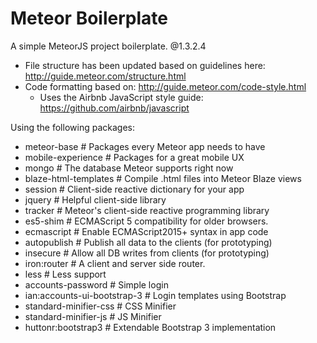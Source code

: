 # Meteor Boilerplate
A simple MeteorJS project boilerplate. @1.3.2.4
 - File structure has been updated based on guidelines here: http://guide.meteor.com/structure.html
 - Code formatting based on: http://guide.meteor.com/code-style.html
   - Uses the Airbnb JavaScript style guide: https://github.com/airbnb/javascript

Using the following packages:
 - meteor-base          	   # Packages every Meteor app needs to have
 - mobile-experience    	   # Packages for a great mobile UX
 - mongo                	   # The database Meteor supports right now
 - blaze-html-templates 	   # Compile .html files into Meteor Blaze views
 - session              	   # Client-side reactive dictionary for your app
 - jquery               	   # Helpful client-side library
 - tracker              	   # Meteor's client-side reactive programming library
 - es5-shim             	   # ECMAScript 5 compatibility for older browsers.
 - ecmascript           	   # Enable ECMAScript2015+ syntax in app code
 - autopublish          	   # Publish all data to the clients (for prototyping)
 - insecure             	   # Allow all DB writes from clients (for prototyping)
 - iron:router				   # A client and server side router.
 - less						   # Less support
 - accounts-password		   # Simple login
 - ian:accounts-ui-bootstrap-3 # Login templates using Bootstrap
 - standard-minifier-css	   # CSS Minifier
 - standard-minifier-js		   # JS Minifier
 - huttonr:bootstrap3		   # Extendable Bootstrap 3 implementation
